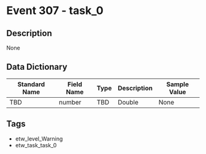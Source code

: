 # Event 307 - task_0

## Description
None

## Data Dictionary
|Standard Name|Field Name|Type|Description|Sample Value|
|---|---|---|---|---|
|TBD|number|TBD|Double|None|None|

## Tags
* etw_level_Warning
* etw_task_task_0